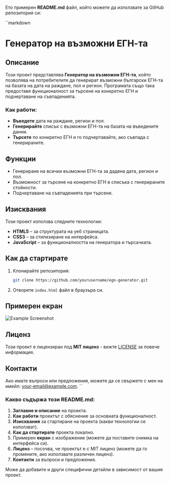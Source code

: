 Ето примерен **README.md** файл, който можете да използвате за GitHub репозитория си:

``markdown
# Генератор на възможни ЕГН-та

## Описание
Този проект представлява **Генератор на възможни ЕГН-та**, който позволява на потребителите да генерират възможни български ЕГН-та на базата на дата на раждане, пол и регион. Програмата също така предоставя функционалност за търсене на конкретно ЕГН и подчертаване на съвпаденията.

### Как работи:
- **Въведете** дата на раждане, регион и пол.
- **Генерирайте** списък с възможни ЕГН-та на базата на въведените данни.
- **Търсете** по конкретно ЕГН и го подчертавайте, ако съвпада с генерираните.

## Функции
- Генериране на всички възможни ЕГН-та за дадена дата, регион и пол.
- Възможност за търсене на конкретно ЕГН в списъка с генерираните стойности.
- Подчертаване на съвпаденията при търсене.

## Изисквания
Този проект използва следните технологии:
- **HTML5** – за структурата на уеб страницата.
- **CSS3** – за стилизиране на интерфейса.
- **JavaScript** – за функционалността на генератора и търсачката.

## Как да стартирате
1. Клонирайте репозитория:
   ```bash
   git clone https://github.com/yourusername/egn-generator.git
   ```

2. Отворете `index.html` файл в браузъра си.

## Примерен екран
![Example Screenshot](https://link_to_screenshot.com)

## Лиценз
Този проект е лицензиран под **MIT лиценз** - вижте [LICENSE](LICENSE) за повече информация.

## Контакти
Ако имате въпроси или предложения, можете да се свържете с мен на имейл: [your-email@example.com](mailto:your-email@example.com).
``

### Какво съдържа този **README.md**:
1. **Заглавие и описание** на проекта.
2. **Как работи** проектът с обяснение за основната функционалност.
3. **Изисквания** за стартиране на проекта (какви технологии се използват).
4. **Как да стартирате** проекта локално.
5. Примерен **екран** с изображение (можете да поставите снимка на интерфейса си).
6. **Лиценз** – посочва, че проектът е с MIT лиценз (можете да го промените, ако използвате различен лиценз).
7. **Контакти** за въпроси и предложения.

Може да добавите и други специфични детайли в зависимост от вашия проект.
